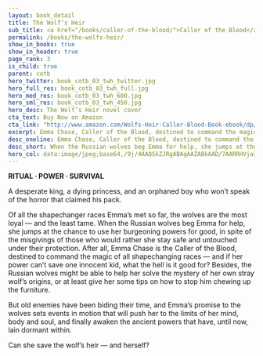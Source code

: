 ```yaml
---
layout: book_detail
title: The Wolf’s Heir
sub_title: <a href="/books/caller-of-the-blood/">Caller of the Blood</a> · Book 3
permalink: /books/the-wolfs-heir/
show_in_books: true
show_in_header: true
page_rank: 3
is_child: true
parent: cotb
hero_twitter: book_cotb_03_twh_twitter.jpg
hero_full_res: book_cotb_03_twh_full.jpg
hero_med_res: book_cotb_03_twh_600.jpg
hero_sml_res: book_cotb_03_twh_450.jpg
hero_desc: The Wolf’s Heir novel cover
cta_text: Buy Now on Amazon
cta_link: "http://www.amazon.com/Wolfs-Heir-Caller-Blood-Book-ebook/dp/B01A8SDK8C/"
excerpt: Emma Chase, Caller of the Blood, destined to command the magic of all shapechanging races. But can she save the wolf’s heir — and herself?
desc_oneline: Emma Chase, Caller of the Blood, destined to command the magic of all shapechanging races. But can she save the wolf’s heir — and herself?
desc_short: When the Russian wolves beg Emma for help, she jumps at the chance to use her burgeoning powers as Caller of the Blood for good. But old enemies have been biding their time, and soon Emma will be pushed to the limits of her mind, body and soul. Can she save the wolf’s heir — and herself?
hero_col: data:image/jpeg;base64,/9j/4AAQSkZJRgABAgAAZABkAAD/7AARRHVja3kAAQAEAAAAPAAA/+4ADkFkb2JlAGTAAAAAAf/bAIQABgQEBAUEBgUFBgkGBQYJCwgGBggLDAoKCwoKDBAMDAwMDAwQDA4PEA8ODBMTFBQTExwbGxscHx8fHx8fHx8fHwEHBwcNDA0YEBAYGhURFRofHx8fHx8fHx8fHx8fHx8fHx8fHx8fHx8fHx8fHx8fHx8fHx8fHx8fHx8fHx8fHx8f/8AAEQgABgAEAwERAAIRAQMRAf/EAF0AAQAAAAAAAAAAAAAAAAAAAAYBAQEAAAAAAAAAAAAAAAAAAAIFEAABAwQDAAAAAAAAAAAAAAAREhMVACFBAzIEFhEAAgAHAAAAAAAAAAAAAAAAABEhMVGxAhID/9oADAMBAAIRAxEAPwAXId/yiorfBwpQ9oAeAKnGX7nngZoLBziWtulLH//Z
---
```


__RITUAL &middot; POWER &middot; SURVIVAL__

A desperate king, a dying princess, and an orphaned boy who won’t speak of the horror that claimed his pack. 

Of all the shapechanger races Emma’s met so far, the wolves are the most loyal &mdash; and the least tame. When the Russian wolves beg Emma for help, she jumps at the chance to use her burgeoning powers for good, in spite of the misgivings of those who would rather she stay safe and untouched under their protection. After all, Emma Chase is the Caller of the Blood, destined to command the magic of all shapechanging races &mdash; and if her power can’t save one innocent kid, what the hell is it good for? Besides, the Russian wolves might be able to help her solve the mystery of her own stray wolf’s origins, or at least give her some tips on how to stop him chewing up the furniture.

But old enemies have been biding their time, and Emma’s promise to the wolves sets events in motion that will push her to the limits of her mind, body and soul, and finally awaken the ancient powers that have, until now, lain dormant within.

Can she save the wolf’s heir &mdash; and herself?
